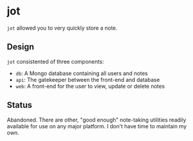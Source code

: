 # jot

`jot` allowed you to very quickly store a note.

## Design

`jot` consistented of three components:

* `db`: A Mongo database containing all users and notes
* `api`: The gatekeeper between the front-end and database
* `web`: A front-end for the user to view, update or delete notes

## Status

Abandoned. There are other, "good enough" note-taking utilities readily available for use on any major platform. I don't have time to maintain my own.
